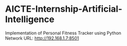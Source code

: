 # AICTE-Internship-Artificial-Intelligence
Implementation of Personal Fitness Tracker using Python
<br>
Network URL: http://192.168.1.7:8501
